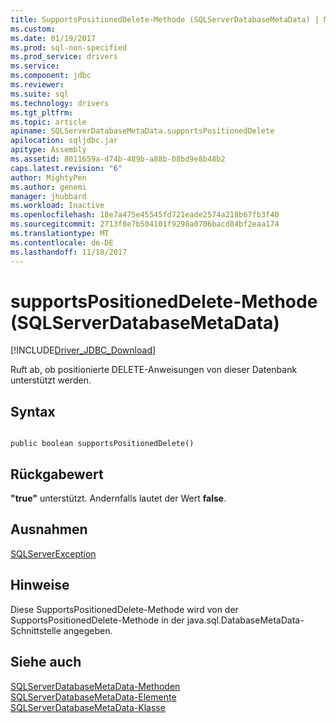 ```yaml
---
title: SupportsPositionedDelete-Methode (SQLServerDatabaseMetaData) | Microsoft Docs
ms.custom: 
ms.date: 01/19/2017
ms.prod: sql-non-specified
ms.prod_service: drivers
ms.service: 
ms.component: jdbc
ms.reviewer: 
ms.suite: sql
ms.technology: drivers
ms.tgt_pltfrm: 
ms.topic: article
apiname: SQLServerDatabaseMetaData.supportsPositionedDelete
apilocation: sqljdbc.jar
apitype: Assembly
ms.assetid: 8011659a-d74b-489b-a88b-08bd9e8b48b2
caps.latest.revision: "6"
author: MightyPen
ms.author: genemi
manager: jhubbard
ms.workload: Inactive
ms.openlocfilehash: 18e7a475e45545fd721eade2574a218b67fb3f40
ms.sourcegitcommit: 2713f8e7b504101f9298a0706bacd84bf2eaa174
ms.translationtype: MT
ms.contentlocale: de-DE
ms.lasthandoff: 11/18/2017
---
```

# <a name="supportspositioneddelete-method-sqlserverdatabasemetadata"></a>supportsPositionedDelete-Methode (SQLServerDatabaseMetaData)
[!INCLUDE[Driver_JDBC_Download](../../../includes/driver_jdbc_download.md)]

  Ruft ab, ob positionierte DELETE-Anweisungen von dieser Datenbank unterstützt werden.  
  
## <a name="syntax"></a>Syntax  
  
```  
  
public boolean supportsPositionedDelete()  
```  
  
## <a name="return-value"></a>Rückgabewert  
 **"true"** unterstützt. Andernfalls lautet der Wert **false**.  
  
## <a name="exceptions"></a>Ausnahmen  
 [SQLServerException](../../../connect/jdbc/reference/sqlserverexception-class.md)  
  
## <a name="remarks"></a>Hinweise  
 Diese SupportsPositionedDelete-Methode wird von der SupportsPositionedDelete-Methode in der java.sql.DatabaseMetaData-Schnittstelle angegeben.  
  
## <a name="see-also"></a>Siehe auch  
 [SQLServerDatabaseMetaData-Methoden](../../../connect/jdbc/reference/sqlserverdatabasemetadata-methods.md)   
 [SQLServerDatabaseMetaData-Elemente](../../../connect/jdbc/reference/sqlserverdatabasemetadata-members.md)   
 [SQLServerDatabaseMetaData-Klasse](../../../connect/jdbc/reference/sqlserverdatabasemetadata-class.md)  
  
  

